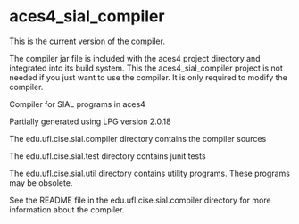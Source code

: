 aces4_sial_compiler
===================

This is the current version of the compiler. 

The compiler jar file is included with the aces4 project directory and integrated into
its build system.  This the aces4_sial_compiler project is not needed if you just want
to use the compiler.  It is only required to modify the compiler.

Compiler for SIAL programs in aces4

Partially generated using LPG version 2.0.18

The edu.ufl.cise.sial.compiler directory contains the compiler sources

The edu.ufl.cise.sial.test directory contains junit tests

The edu.ufl.cise.sial.util directory contains utility programs.  These programs may be obsolete.

See the README file in the edu.ufl.cise.sial.compiler directory for more information about the compiler.

